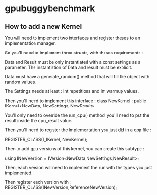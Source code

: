 # gpubuggybenchmark 

## How to add a new Kernel

You will need to implement two interfaces and register theses to an implementation manager.

So you'll need to implement three structs, with theses requirements : 

Data and Result must be only instantiated with a const settings as a parameter. 
The instantiation of Data and result must be explicit.

Data must have a generate_random() method that will fill the object with random values.

The Settings needs at least : int repetitions and int warmup values.

Then you'll need to implement this interface : 
class NewKernel : public IKernel<NewData, NewSettings, NewResult>

You'll only need to override the run_cpu() method. you'll need to put the result inside the cpu_result value.

Then you'll need to register the Implementation you just did in a cpp file : 

REGISTER_CLASS(I_IKernel, NewKernel);

Then to add gpu versions of this kernel, you can create this subtype : 

using INewVersion = IVersion<NewData,NewSettings,NewResult>;

Then, each version will need to implement the run with the types you just implemented.

Then register each version with : 
REGISTER_CLASS(INewVersion,ReferenceNewVersion);